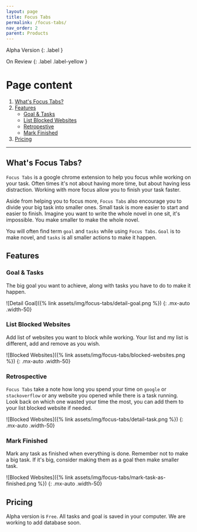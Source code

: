 ```yaml
---
layout: page
title: Focus Tabs
permalink: /focus-tabs/
nav_order: 2
parent: Products
---
```


Alpha Version
{: .label }

On Review
{: .label .label-yellow }

# Page content

1. [What's Focus Tabs?](#whats-focus-tabs)
2. [Features](#features)
    - [Goal & Tasks](#goal--tasks)
    - [List Blocked Websites](#list-blocked-websites)
    - [Retropestive](#retrospective)
    - [Mark Finished](#mark-finished)
3. [Pricing](#pricing)

***

## What's Focus Tabs?

`Focus Tabs` is a google chrome extension to help you focus while working on your task. Often times it's not about having more time, but about having less distraction. Working with more focus allow you to finish your task faster.

Aside from helping you to focus more, `Focus Tabs` also encourage you to divide your big task into smaller ones. Small task is more easier to start and easier to finish. Imagine you want to write the whole novel in one sit, it's impossible. You make smaller to make the whole novel.

You will often find term `goal` and `tasks` while using `Focus Tabs`. `Goal` is to make novel, and `tasks` is all smaller actions to make it happen.

## Features

### Goal & Tasks

The big goal you want to achieve, along with tasks you have to do to make it happen.

![Detail Goal]({% link assets/img/focus-tabs/detail-goal.png %})
{: .mx-auto .width-50}

### List Blocked Websites

Add list of websites you want to block while working. Your list and my list is different, add and remove as you wish.

![Blocked Websites]({% link assets/img/focus-tabs/blocked-websites.png %})
{: .mx-auto .width-50}

### Retrospective

`Focus Tabs` take a note how long you spend your time on `google` or `stackoverflow` or any website you opened while there is a task running. Look back on which one wasted your time the most, you can add them to your list blocked website if needed.

![Blocked Websites]({% link assets/img/focus-tabs/detail-task.png %})
{: .mx-auto .width-50}

### Mark Finished

Mark any task as finished when everything is done. Remember not to make a big task. If it's big, consider making them as a goal then make smaller task.

![Blocked Websites]({% link assets/img/focus-tabs/mark-task-as-finished.png %})
{: .mx-auto .width-50}

## Pricing

Alpha version is `Free`. All tasks and goal is saved in your computer. We are working to add database soon.
